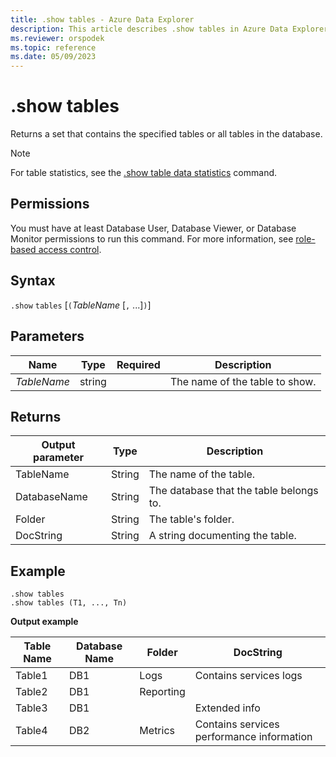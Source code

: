```yaml
---
title: .show tables - Azure Data Explorer
description: This article describes .show tables in Azure Data Explorer.
ms.reviewer: orspodek
ms.topic: reference
ms.date: 05/09/2023
---
```

# .show tables

Returns a set that contains the specified tables or all tables in the database.

> [!NOTE]
> For table statistics, see the [.show table data statistics](show-table-data-statistics.md) command.

## Permissions

You must have at least Database User, Database Viewer, or Database Monitor permissions to run this command. For more information, see [role-based access control](access-control/role-based-access-control.md).

## Syntax

`.show` `tables` [`(`*TableName* [`,` ...]`)`]

## Parameters

|Name|Type|Required|Description|
|--|--|--|--|
|*TableName*|string||The name of the table to show.|

## Returns

|Output parameter |Type |Description
|---|---|---
|TableName  |String |The name of the table.
|DatabaseName  |String |The database that the table belongs to.
|Folder |String |The table's folder.
|DocString |String |A string documenting the table.

## Example

```kusto
.show tables
.show tables (T1, ..., Tn)
```

**Output example**

|Table Name |Database Name |Folder | DocString
|---|---|---|---
|Table1 |DB1 |Logs |Contains services logs
|Table2 |DB1 | Reporting |
|Table3 |DB1 | | Extended info |
|Table4 |DB2 | Metrics| Contains services performance information
